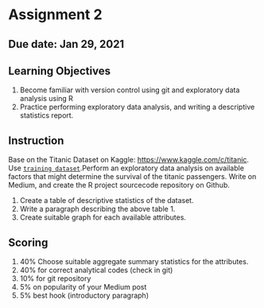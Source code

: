 # Assignment 2

## Due date: Jan 29, 2021

## Learning Objectives
1. Become familiar with version control using git and exploratory data analysis using R
2. Practice performing exploratory data analysis, and writing a descriptive statistics report. 

## Instruction
Base on the Titanic Dataset on Kaggle: https://www.kaggle.com/c/titanic. Use [`training dataset`](https://www.kaggle.com/c/titanic/data).Perform an exploratory data analysis on available factors that might determine the survival of the titanic passengers. Write on Medium, and create the R project sourcecode repository on Github.

1. Create a table of descriptive statistics of the dataset. 
2. Write a paragraph describing the above table 1.
3. Create suitable graph for each available attributes.

## Scoring
1. 40% Choose suitable aggregate summary statistics for the attributes. 
2. 40% for correct analytical codes (check in git)
3. 10% for git repository
3. 5% on popularity of your Medium post
4. 5% best hook (introductory paragraph)
